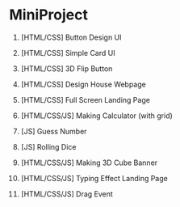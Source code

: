 # MiniProject

1. [HTML/CSS] Button Design UI

2. [HTML/CSS] Simple Card UI

3. [HTML/CSS] 3D Flip Button

4. [HTML/CSS] Design House Webpage

5. [HTML/CSS] Full Screen Landing Page

6. [HTML/CSS/JS] Making Calculator (with grid)

7. [JS] Guess Number

8. [JS] Rolling Dice

9. [HTML/CSS/JS] Making 3D Cube Banner

10. [HTML/CSS/JS] Typing Effect Landing Page

11. [HTML/CSS/JS] Drag Event
